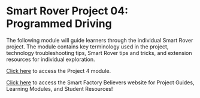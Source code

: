 # Smart Rover Project 04: Programmed Driving
The following module will guide learners through the individual Smart Rover project. The module contains key terminology used in the project, technology troubleshooting tips, Smart Rover tips and tricks, and extension resources for individual exploration. 

[Click here](https://www.thesmartfactory.io/learning-modules/project-4-programmed-driving/index.html#/) to access the Project 4 module.

[Click here](https://smartfactorybelievers.deloitte.com/) to access the Smart Factory Believers website for Project Guides, Learning Modules, and Student Resources!
